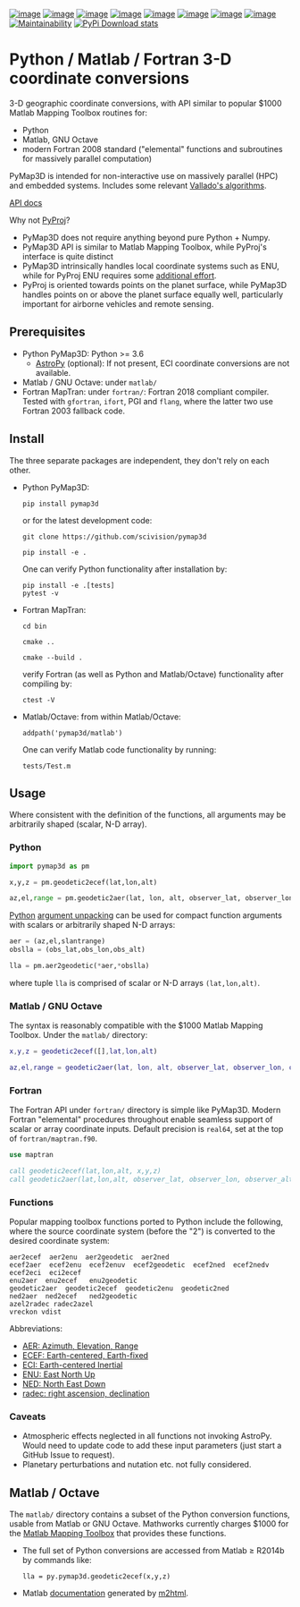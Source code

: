[![image](https://zenodo.org/badge/DOI/10.5281/zenodo.213676.svg)](https://doi.org/10.5281/zenodo.213676)
[![image](http://joss.theoj.org/papers/10.21105/joss.00580/status.svg)](https://doi.org/10.21105/joss.00580)
[![image](http://img.shields.io/badge/powered%20by-AstroPy-orange.svg?style=flat)](http://www.astropy.org/)
[![image](https://travis-ci.org/scivision/pymap3d.svg?branch=master)](https://travis-ci.org/scivision/pymap3d)
[![image](https://coveralls.io/repos/github/scivision/pymap3d/badge.svg?branch=master)](https://coveralls.io/github/scivision/pymap3d?branch=master)
[![image](https://ci.appveyor.com/api/projects/status/af479t19j66t8x5n?svg=true)](https://ci.appveyor.com/project/scivision/pymap3d)
[![image](https://img.shields.io/pypi/pyversions/pymap3d.svg)](https://pypi.python.org/pypi/pymap3d)
[![image](https://img.shields.io/pypi/format/pymap3d.svg)](https://pypi.python.org/pypi/pymap3d)
[![Maintainability](https://api.codeclimate.com/v1/badges/b6e4b90175e6dbf1b375/maintainability)](https://codeclimate.com/github/scivision/pymap3d/maintainability)
[![PyPi Download stats](http://pepy.tech/badge/pymap3d)](http://pepy.tech/project/pymap3d)

# Python / Matlab / Fortran 3-D coordinate conversions

3-D geographic coordinate conversions, with API similar to popular $1000 Matlab Mapping Toolbox routines for:

-   Python
-   Matlab, GNU Octave
-   modern Fortran 2008 standard ("elemental" functions and subroutines
    for massively parallel computation)

PyMap3D is intended for non-interactive use on massively parallel (HPC)
and embedded systems. 
Includes some relevant 
[Vallado's algorithms](http://www.smad.com/vallado/fortran/fortran.html).

[API docs](https://www.scivision.co/pymap3d)

Why not [PyProj](https://github.com/jswhit/pyproj)?

-   PyMap3D does not require anything beyond pure Python + Numpy.
-   PyMap3D API is similar to Matlab Mapping Toolbox, while PyProj's interface is quite distinct
-   PyMap3D intrinsically handles local coordinate systems such as ENU,
    while for PyProj ENU requires some [additional
    effort](https://github.com/jswhit/pyproj/issues/105).
-   PyProj is oriented towards points on the planet surface, while
    PyMap3D handles points on or above the planet surface equally well,
    particularly important for airborne vehicles and remote sensing.

## Prerequisites

-   Python PyMap3D: Python &gt;= 3.6
    -   [AstroPy](http://www.astropy.org/) (optional): If not present,
        ECI coordinate conversions are not available.
-   Matlab / GNU Octave: under `matlab/`
-   Fortran MapTran: under `fortran/`: Fortran 2018 compliant compiler.  Tested with `gfortran`, `ifort`, PGI and `flang`, where the latter two use Fortran 2003 fallback code.

## Install

The three separate packages are independent, they don't rely on each other.

-   Python PyMap3D:

        pip install pymap3d

    or for the latest development code:

        git clone https://github.com/scivision/pymap3d

        pip install -e .

    One can verify Python functionality after installation by:

        pip install -e .[tests]  
        pytest -v

-   Fortran MapTran:

        cd bin
        
        cmake ..
        
        cmake --build .

    verify Fortran (as well as Python and Matlab/Octave) functionality
    after compiling by:

        ctest -V

-   Matlab/Octave: from within Matlab/Octave:

        addpath('pymap3d/matlab')

    One can verify Matlab code functionality by running:

        tests/Test.m

## Usage

Where consistent with the definition of the functions, all arguments may
be arbitrarily shaped (scalar, N-D array).

### Python

```python
import pymap3d as pm

x,y,z = pm.geodetic2ecef(lat,lon,alt)

az,el,range = pm.geodetic2aer(lat, lon, alt, observer_lat, observer_lon, 0)
```

[Python](https://www.python.org/dev/peps/pep-0448/) 
[argument unpacking](https://docs.python.org/3.6/tutorial/controlflow.html#unpacking-argument-lists)
can be used for compact function arguments with scalars or arbitrarily
shaped N-D arrays:

```python
aer = (az,el,slantrange)
obslla = (obs_lat,obs_lon,obs_alt)

lla = pm.aer2geodetic(*aer,*obslla)
```

where tuple `lla` is comprised of scalar or N-D arrays `(lat,lon,alt)`.

### Matlab / GNU Octave

The syntax is reasonably compatible with the $1000 Matlab Mapping
Toolbox. Under the `matlab/` directory:

```matlab
x,y,z = geodetic2ecef([],lat,lon,alt)

az,el,range = geodetic2aer(lat, lon, alt, observer_lat, observer_lon, observer_alt)
```

### Fortran

The Fortran API under `fortran/` directory is simple like PyMap3D.
Modern Fortran "elemental" procedures throughout enable seamless support
of scalar or array coordinate inputs. Default precision is `real64`, set
at the top of `fortran/maptran.f90`.

```fortran
use maptran

call geodetic2ecef(lat,lon,alt, x,y,z)
call geodetic2aer(lat,lon,alt, observer_lat, observer_lon, observer_alt)
```

### Functions

Popular mapping toolbox functions ported to Python include the
following, where the source coordinate system (before the "2") is
converted to the desired coordinate system:

    aer2ecef  aer2enu  aer2geodetic  aer2ned
    ecef2aer  ecef2enu  ecef2enuv  ecef2geodetic  ecef2ned  ecef2nedv
    ecef2eci  eci2ecef
    enu2aer  enu2ecef   enu2geodetic
    geodetic2aer  geodetic2ecef  geodetic2enu  geodetic2ned
    ned2aer  ned2ecef   ned2geodetic
    azel2radec radec2azel
    vreckon vdist

Abbreviations:

-   [AER: Azimuth, Elevation, Range](https://en.wikipedia.org/wiki/Spherical_coordinate_system)
-   [ECEF: Earth-centered, Earth-fixed](https://en.wikipedia.org/wiki/ECEF)
-   [ECI: Earth-centered Inertial](https://en.wikipedia.org/wiki/Earth-centered_inertial)
-   [ENU: East North Up](https://en.wikipedia.org/wiki/Axes_conventions#Ground_reference_frames:_ENU_and_NED)
-   [NED: North East Down](https://en.wikipedia.org/wiki/North_east_down)
-   [radec: right ascension, declination](https://en.wikipedia.org/wiki/Right_ascension)

### Caveats

-   Atmospheric effects neglected in all functions not invoking AstroPy.
    Would need to update code to add these input parameters (just start
    a GitHub Issue to request).
-   Planetary perturbations and nutation etc. not fully considered.

Matlab / Octave
---------------

The `matlab/` directory contains a subset of the Python conversion
functions, usable from Matlab or GNU Octave. Mathworks currently charges
$1000 for the 
[Matlab Mapping Toolbox](https://www.mathworks.com/products/mapping.html) 
that provides these functions.

-   The full set of Python conversions are accessed from Matlab &ge; R2014b by commands like:

        lla = py.pymap3d.geodetic2ecef(x,y,z)

-   Matlab [documentation](https://www.scivision.co/pymap3d) generated
    by [m2html](https://www.artefact.tk/software/matlab/m2html/).

